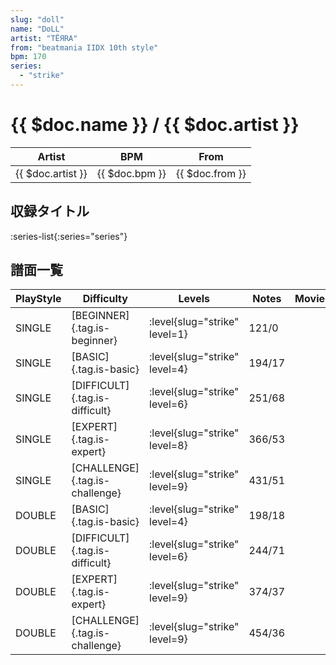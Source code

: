 ```yaml
---
slug: "doll"
name: "DoLL"
artist: "TËЯRA"
from: "beatmania IIDX 10th style"
bpm: 170
series:
  - "strike"
---
```


# {{ $doc.name }} / {{ $doc.artist }}

|Artist|BPM|From|
|------|---|----|
|{{ $doc.artist }}|{{ $doc.bpm }}|{{ $doc.from }}|

## 収録タイトル

:series-list{:series="series"}

## 譜面一覧

|PlayStyle|Difficulty|Levels|Notes|Movie|
|---------|----------|------|-----|-----|
|SINGLE|[BEGINNER]{.tag.is-beginner}|:level{slug="strike" level=1}|121/0||
|SINGLE|[BASIC]{.tag.is-basic}|:level{slug="strike" level=4}|194/17||
|SINGLE|[DIFFICULT]{.tag.is-difficult}|:level{slug="strike" level=6}|251/68||
|SINGLE|[EXPERT]{.tag.is-expert}|:level{slug="strike" level=8}|366/53||
|SINGLE|[CHALLENGE]{.tag.is-challenge}|:level{slug="strike" level=9}|431/51||
|DOUBLE|[BASIC]{.tag.is-basic}|:level{slug="strike" level=4}|198/18||
|DOUBLE|[DIFFICULT]{.tag.is-difficult}|:level{slug="strike" level=6}|244/71||
|DOUBLE|[EXPERT]{.tag.is-expert}|:level{slug="strike" level=9}|374/37||
|DOUBLE|[CHALLENGE]{.tag.is-challenge}|:level{slug="strike" level=9}|454/36||
